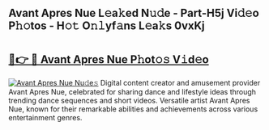 ## Avant Apres Nue L𝚎a𝚔ed N𝚞𝚍e - Part-H5j Vi𝚍𝚎o P𝚑𝚘tos - H𝚘𝚝 O𝚗𝚕yf𝚊ns L𝚎a𝚔s 0vxKj

# <h2><a href="http://kf61bi.oniu.top/?m=Avant+Apres+Nue">🔗👉 🔴 Avant Apres Nue P𝚑ot𝚘𝚜 V𝚒d𝚎o</a></h2>

[![Avant Apres Nue Nu𝚍e𝚜](https://i.imgur.com/0qMVB7G.gif)](http://kf61bi.oniu.top/?m=Avant+Apres+Nue)
Digital content creator and amusement provider Avant Apres Nue, celebrated for sharing dance and lifestyle ideas through trending dance sequences and short videos. Versatile artist Avant Apres Nue, known for their remarkable abilities and achievements across various entertainment genres.  

